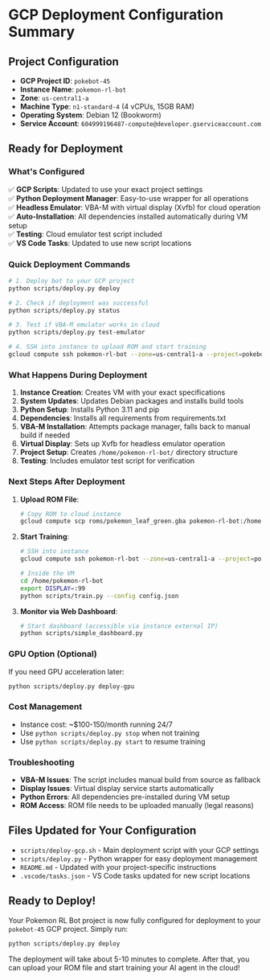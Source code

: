 # GCP Deployment Configuration Summary

## Project Configuration
- **GCP Project ID**: `pokebot-45`
- **Instance Name**: `pokemon-rl-bot`
- **Zone**: `us-central1-a`
- **Machine Type**: `n1-standard-4` (4 vCPUs, 15GB RAM)
- **Operating System**: Debian 12 (Bookworm)
- **Service Account**: `604999196487-compute@developer.gserviceaccount.com`

## Ready for Deployment

### What's Configured
✅ **GCP Scripts**: Updated to use your exact project settings  
✅ **Python Deployment Manager**: Easy-to-use wrapper for all operations  
✅ **Headless Emulator**: VBA-M with virtual display (Xvfb) for cloud operation  
✅ **Auto-Installation**: All dependencies installed automatically during VM setup  
✅ **Testing**: Cloud emulator test script included  
✅ **VS Code Tasks**: Updated to use new script locations  

### Quick Deployment Commands
```bash
# 1. Deploy bot to your GCP project
python scripts/deploy.py deploy

# 2. Check if deployment was successful
python scripts/deploy.py status

# 3. Test if VBA-M emulator works in cloud
python scripts/deploy.py test-emulator

# 4. SSH into instance to upload ROM and start training
gcloud compute ssh pokemon-rl-bot --zone=us-central1-a --project=pokebot-45
```

### What Happens During Deployment

1. **Instance Creation**: Creates VM with your exact specifications
2. **System Updates**: Updates Debian packages and installs build tools
3. **Python Setup**: Installs Python 3.11 and pip
4. **Dependencies**: Installs all requirements from requirements.txt
5. **VBA-M Installation**: Attempts package manager, falls back to manual build if needed
6. **Virtual Display**: Sets up Xvfb for headless emulator operation
7. **Project Setup**: Creates `/home/pokemon-rl-bot/` directory structure
8. **Testing**: Includes emulator test script for verification

### Next Steps After Deployment

1. **Upload ROM File**:
   ```bash
   # Copy ROM to cloud instance
   gcloud compute scp roms/pokemon_leaf_green.gba pokemon-rl-bot:/home/pokemon-rl-bot/roms/ --zone=us-central1-a --project=pokebot-45
   ```

2. **Start Training**:
   ```bash
   # SSH into instance
   gcloud compute ssh pokemon-rl-bot --zone=us-central1-a --project=pokebot-45
   
   # Inside the VM
   cd /home/pokemon-rl-bot
   export DISPLAY=:99
   python scripts/train.py --config config.json
   ```

3. **Monitor via Web Dashboard**:
   ```bash
   # Start dashboard (accessible via instance external IP)
   python scripts/simple_dashboard.py
   ```

### GPU Option (Optional)
If you need GPU acceleration later:
```bash
python scripts/deploy.py deploy-gpu
```

### Cost Management
- Instance cost: ~$100-150/month running 24/7
- Use `python scripts/deploy.py stop` when not training
- Use `python scripts/deploy.py start` to resume training

### Troubleshooting
- **VBA-M Issues**: The script includes manual build from source as fallback
- **Display Issues**: Virtual display service starts automatically
- **Python Errors**: All dependencies pre-installed during VM setup
- **ROM Access**: ROM file needs to be uploaded manually (legal reasons)

## Files Updated for Your Configuration
- `scripts/deploy-gcp.sh` - Main deployment script with your GCP settings
- `scripts/deploy.py` - Python wrapper for easy deployment management
- `README.md` - Updated with your project-specific instructions
- `.vscode/tasks.json` - VS Code tasks updated for new script locations

## Ready to Deploy!
Your Pokemon RL Bot project is now fully configured for deployment to your `pokebot-45` GCP project. Simply run:

```bash
python scripts/deploy.py deploy
```

The deployment will take about 5-10 minutes to complete. After that, you can upload your ROM file and start training your AI agent in the cloud!
